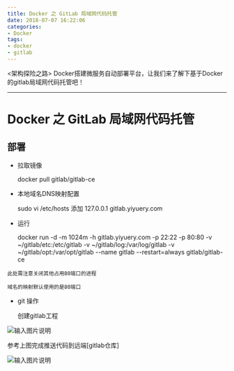 ```yaml
---
title: Docker 之 GitLab 局域网代码托管
date: 2018-07-07 16:22:06
categories:
- Docker
tags:
- docker
- gitlab
---
```


&lt;架构探险之路> Docker搭建微服务自动部署平台，让我们来了解下基于Docker的gitlab局域网代码托管吧！

* * *

# Docker 之 GitLab 局域网代码托管

## 部署

-   拉取镜像

    docker pull gitlab/gitlab-ce

-   本地域名DNS映射配置

    sudo vi /etc/hosts
    添加 127.0.0.1 gitlab.yiyuery.com

-   运行

    docker run -d -m 1024m -h gitlab.yiyuery.com -p 22:22 -p 80:80 -v ~/gitlab/etc:/etc/gitlab -v ~/gitlab/log:/var/log/gitlab -v ~/gitlab/opt:/var/opt/gitlab --name gitlab --restart=always gitlab/gitlab-ce

`此处需注意关闭其他占用80端口的进程`

    域名的映射默认使用的是80端口

-   git 操作

    创建gitlab工程

![输入图片说明](https://images.gitee.com/uploads/images/2018/0708/100245_fe2789c0_912956.png "屏幕截图.png")

  参考上图完成推送代码到远端[gitlab仓库]

![输入图片说明](https://images.gitee.com/uploads/images/2018/0708/152004_e20c3a06_912956.png "屏幕截图.png")
